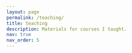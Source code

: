 ```yaml
---
layout: page
permalink: /teaching/
title: teaching
description: Materials for courses I taught.
nav: true
nav_order: 5
---
```


